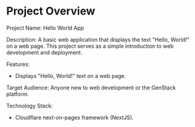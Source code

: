# Project Overview

Project Name: Hello World App

Description: A basic web application that displays the text "Hello, World!" on a web page. This project serves as a simple introduction to web development and deployment.

Features:

*   Displays "Hello, World!" text on a web page.

Target Audience: Anyone new to web development or the GenStack platform.

Technology Stack:

*   Cloudflare next-on-pages framework (NextJS).